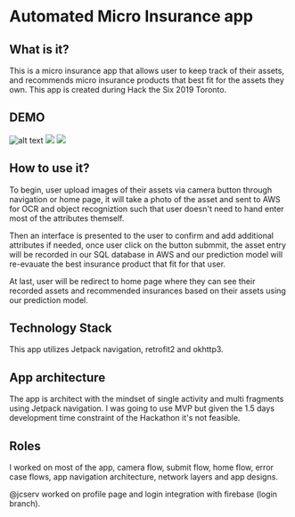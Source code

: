 # Automated Micro Insurance app

## What is it?
This is a micro insurance app that allows user to keep track of their assets, and recommends micro insurance products that best fit for the assets they own. This app is created during Hack the Six 2019 Toronto.

## DEMO

![alt text](https://i.imgur.com/gSbp0zY.png)
<img src="/demo/sample.gif?raw=true">
<img src="/demo/sample2.gif?raw=true">

## How to use it? 
To begin, user upload images of their assets via camera button through navigation or home page, it will take a photo of the asset and sent to AWS for OCR and object recogniztion such that user doesn't need to hand enter most of the attributes themself. 

Then an interface is presented to the user to confirm and add additional attributes if needed, once user click on the button submmit, the asset entry will be recorded in our SQL database in AWS and our prediction model will re-evauate the best insurance product that fit for that user.

At last, user will be redirect to home page where they can see their recorded assets and recommended insurances based on their assets using our prediction model.

## Technology Stack
This app utilizes Jetpack navigation, retrofit2 and okhttp3.

## App architecture
The app is architect with the mindset of single activity and multi fragments using Jetpack navigation. I was going to use MVP but given the 1.5 days development time constraint of the Hackathon it's not feasible. 

## Roles
I worked on most of the app, camera flow, submit flow, home flow, error case flows, app navigation architecture, network layers and app designs. 

@jcserv worked on profile page and login integration with firebase (login branch).


